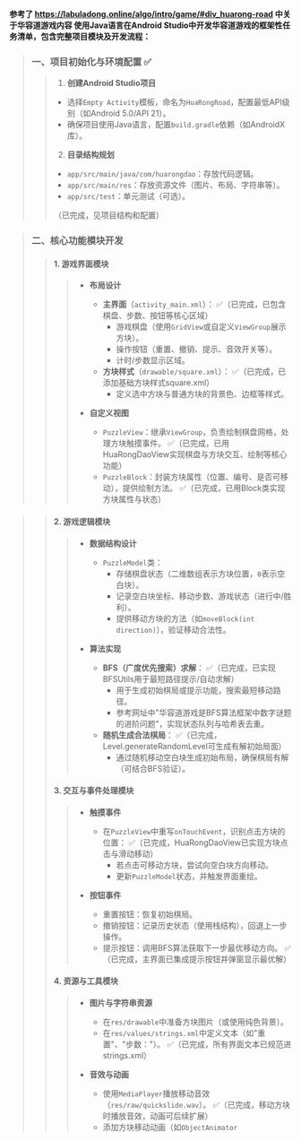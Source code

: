 **参考了 https://labuladong.online/algo/intro/game/#div_huarong-road 中关于华容道游戏内容
使用Java语言在Android Studio中开发华容道游戏的框架性任务清单，包含完整项目模块及开发流程：**


> ### **一、项目初始化与环境配置**  ✅
>> 1. **创建Android Studio项目**  
>>   - 选择`Empty Activity`模板，命名为`HuaRongRoad`，配置最低API级别（如Android 5.0/API 21）。  
>>   - 确保项目使用Java语言，配置`build.gradle`依赖（如AndroidX库）。  
>>
>> 2. **目录结构规划**  
>>   - `app/src/main/java/com/huarongdao`：存放代码逻辑。  
>>   - `app/src/main/res`：存放资源文件（图片、布局、字符串等）。  
>>   - `app/src/test`：单元测试（可选）。  
>>
>>（已完成，见项目结构和配置）


> ### **二、核心功能模块开发**
>> #### **1. 游戏界面模块**
>>> - **布局设计**  
>>>   - **主界面**（`activity_main.xml`）：  ✅（已完成，已包含棋盘、步数、按钮等核心区域）
>>>     - 游戏棋盘（使用`GridView`或自定义`ViewGroup`展示方块）。  
>>>     - 操作按钮（重置、撤销、提示、音效开关等）。  
>>>     - 计时/步数显示区域。  
>>>   - **方块样式**（`drawable/square.xml`）：  ✅（已完成，已添加基础方块样式square.xml）
>>>     - 定义选中方块与普通方块的背景色、边框等样式。  
>>> 
>>> - **自定义视图**  
>>>   - `PuzzleView`：继承`ViewGroup`，负责绘制棋盘网格，处理方块触摸事件。  ✅（已完成，已用HuaRongDaoView实现棋盘与方块交互、绘制等核心功能）
>>>   - `PuzzleBlock`：封装方块属性（位置、编号、是否可移动），提供绘制方法。  ✅（已完成，已用Block类实现方块属性与状态）
 
>> #### **2. 游戏逻辑模块**
>>> - **数据结构设计**  
>>>   - `PuzzleModel`类：  
>>>     - 存储棋盘状态（二维数组表示方块位置，`0`表示空白块）。  
>>>     - 记录空白块坐标、移动步数、游戏状态（进行中/胜利）。  
>>>     - 提供移动方块的方法（如`moveBlock(int direction)`），验证移动合法性。  
>>> 
>>> - **算法实现**  
>>>   - **BFS（广度优先搜索）求解**：  ✅（已完成，已实现BFSUtils用于最短路径提示/自动求解）
>>>     - 用于生成初始棋局或提示功能，搜索最短移动路径。  
>>>     - 参考网址中"华容道游戏是BFS算法框架中数字谜题的进阶问题"，实现状态队列与哈希表去重。  
>>>   - **随机生成合法棋局**：  ✅（已完成，Level.generateRandomLevel可生成有解初始局面）
>>>     - 通过随机移动空白块生成初始布局，确保棋局有解（可结合BFS验证）。  
>>> 
>> #### **3. 交互与事件处理模块**
>>> - **触摸事件**  
>>>   - 在`PuzzleView`中重写`onTouchEvent`，识别点击方块的位置：  ✅（已完成，HuaRongDaoView已实现方块点击与滑动移动）
>>>     - 若点击可移动方块，尝试向空白块方向移动。  
>>>     - 更新`PuzzleModel`状态，并触发界面重绘。  
>>> 
>>> - **按钮事件**  
>>>   - 重置按钮：恢复初始棋局。  
>>>   - 撤销按钮：记录历史状态（使用栈结构），回退上一步操作。  
>>>   - 提示按钮：调用BFS算法获取下一步最优移动方向。  ✅（已完成，主界面已集成提示按钮并弹窗显示最优解）
>>> 
>> #### **4. 资源与工具模块**
>>> - **图片与字符串资源**  
>>>   - 在`res/drawable`中准备方块图片（或使用纯色背景）。  
>>>   - 在`res/values/strings.xml`中定义文本（如"重置"、"步数："）。  ✅（已完成，所有界面文本已规范进strings.xml）
>>> 
>>> - **音效与动画**  
>>>   - 使用`MediaPlayer`播放移动音效（`res/raw/quickslide.wav`）。  ✅（已完成，移动方块时播放音效，动画可后续扩展）
>>>   - 添加方块移动动画（如`ObjectAnimator`